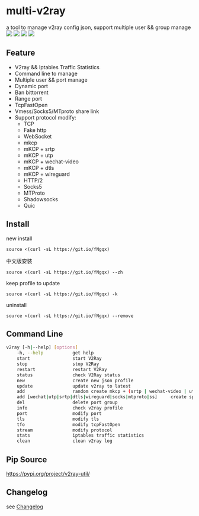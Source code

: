 # multi-v2ray
a tool to manage v2ray config json, support multiple user && group manage  
![](https://img.shields.io/pypi/v/v2ray-util.svg) 
![](https://img.shields.io/github/stars/Jrohy/multi-v2ray.svg) 
![](https://img.shields.io/github/forks/Jrohy/multi-v2ray.svg) 
![](https://img.shields.io/github/license/Jrohy/multi-v2ray.svg)

## Feature
- V2ray && Iptables Traffic Statistics
- Command line to manage
- Multiple user && port manage
- Dynamic port
- Ban bittorrent
- Range port
- TcpFastOpen
- Vmess/Socks5/MTproto share link
- Support protocol modify:
  - TCP
  - Fake http
  - WebSocket
  - mkcp
  - mKCP + srtp
  - mKCP + utp
  - mKCP + wechat-video
  - mKCP + dtls
  - mKCP + wireguard
  - HTTP/2
  - Socks5
  - MTProto
  - Shadowsocks
  - Quic

## Install
new install
```
source <(curl -sL https://git.io/fNgqx)
```

中文版安装
```
source <(curl -sL https://git.io/fNgqx) --zh
```

keep profile to update
```
source <(curl -sL https://git.io/fNgqx) -k
```

uninstall
```
source <(curl -sL https://git.io/fNgqx) --remove
```

## Command Line
```bash
v2ray [-h|--help] [options]
    -h, --help           get help
    start                start V2Ray
    stop                 stop V2Ray
    restart              restart V2Ray
    status               check V2Ray status
    new                  create new json profile
    update               update v2ray to latest
    add                  random create mkcp + (srtp | wechat-video | utp | dtls) fake header group
    add [wechat|utp|srtp|dtls|wireguard|socks|mtproto|ss]     create special protocol, random new port
    del                  delete port group
    info                 check v2ray profile
    port                 modify port
    tls                  modify tls
    tfo                  modify tcpFastOpen
    stream               modify protocol
    stats                iptables traffic statistics
    clean                clean v2ray log
```

## Pip Source
https://pypi.org/project/v2ray-util/

## Changelog
see [Changelog](https://github.com/Jrohy/multi-v2ray/blob/master/Changelog.md)